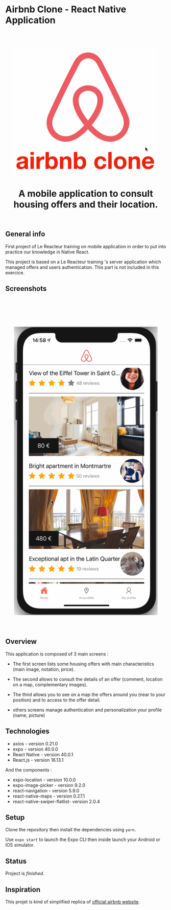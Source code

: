 # Airbnb Clone - React Native Application

<h1 align="center">
<br>
<img
		width="450"
		alt="airbnb Clone - React Native App"
		src="preview\airbnbClone-logo.gif">
    <br>
    <br>
    A mobile application to consult housing offers and their location.
    <br>
    <br>
</h1>

## General info

First project of Le Reacteur training on mobile application in order to put into practice our knowledge in Native React.

This project is based on a Le Reacteur training 's server application which managed offers and users authentication. This part is not included in this exercice.

## Screenshots

<h1 align="center">
<br>
<br>
<img 
		width="450"
		alt="airbnb Clone - Screenshots"
		src="preview\airbnbClone-demo.gif"/>
<br>
<br>
</h1>

## Overview

This application is composed of 3 main screens :

- The first screen lists some housing offers with main characteristics (main image, notation, price).

- The second allows to consult the details of an offer (comment, location on a map, complementary images).

- The third allows you to see on a map the offers around you (near to your position) and to access to the offer detail.

- others screens manage authentication and personalization your profile (name, picture)

## Technologies

- axios - version 0.21.0
- expo - version 40.0.0
- React Native - version 40.0.1
- React.js - version 16.13.1

And the components :

- expo-location - version 10.0.0
- expo-image-picker - version 9.2.0
- react-navigation - version 5.9.0
- react-native-maps - version 0.27.1
- react-native-swiper-flatlist- version 2.0.4

## Setup

Clone the repository then install the dependencies using `yarn`.

Use `expo start` to launch the Expo CLI then inside launch your Android or IOS simulator.

## Status

Project is _finished_.

## Inspiration

This projet is kind of simplified replica of [official airbnb website](https://www.airbnb.fr/).
